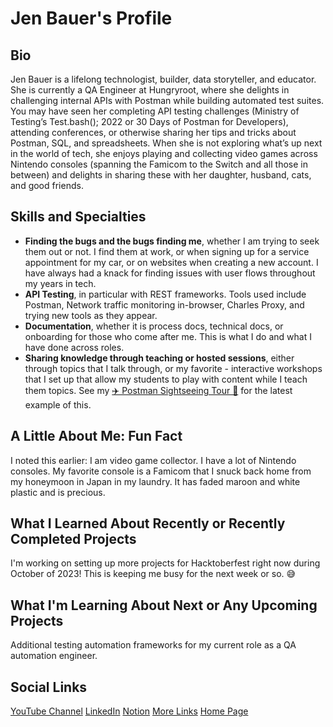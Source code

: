 # Jen Bauer's Profile
## Bio
Jen Bauer is a lifelong technologist, builder, data storyteller, and educator.  She is currently a QA Engineer at Hungryroot, where she delights in challenging internal APIs with Postman while building automated test suites.  You may have seen her completing API testing challenges (Ministry of Testing’s Test.bash(); 2022 or 30 Days of Postman for Developers), attending conferences, or otherwise sharing her tips and tricks about Postman, SQL, and spreadsheets.  When she is not exploring what’s up next in the world of tech, she enjoys playing and collecting video games across Nintendo consoles (spanning the Famicom to the Switch and all those in between) and delights in sharing these with her daughter, husband, cats, and good friends.

## Skills and Specialties
- **Finding the bugs and the bugs finding me**, whether I am trying to seek them out or not.  I find them at work, or when signing up for a service appointment for my car, or on websites when creating a new account.  I have always had a knack for finding issues with user flows throughout my years in tech.
- **API Testing**, in particular with REST frameworks.  Tools used include Postman, Network traffic monitoring in-browser, Charles Proxy, and trying new tools as they appear.
- **Documentation**, whether it is process docs, technical docs, or onboarding for those who come after me.  This is what I do and what I have done across roles.
- **Sharing knowledge through teaching or hosted sessions**, either through topics that I talk through, or my favorite - interactive workshops that I set up that allow my students to play with content while I teach them topics.  See my [✈️ Postman Sightseeing Tour 🧭](https://jenbauer.notion.site/Postman-Sightseeing-Tour-173d7fad161d473c8af99d2d916963a7?pvs=4) for the latest example of this.

## A Little About Me: Fun Fact
I noted this earlier: I am video game collector.  I have a lot of Nintendo consoles.  My favorite console is a Famicom that I snuck back home from my honeymoon in Japan in my laundry.  It has faded maroon and white plastic and is precious.

## What I Learned About Recently or Recently Completed Projects
I'm working on setting up more projects for Hacktoberfest right now during October of 2023!  This is keeping me busy for the next week or so. 😅

## What I'm Learning About Next or Any Upcoming Projects
Additional testing automation frameworks for my current role as a QA automation engineer.

## Social Links
[YouTube Channel]("https://www.youtube.com/channel/@JenBauer")
[LinkedIn]("https://www.linkedin.com/in/thejenbauer/")
[Notion]("https://jenbauer.notion.site/jenbauer/Jen-Bauer-s-Docs-b549164bd7394f8c9ba40edd4bdbc8fb")
[More Links]("https://jenbauer.carrd.co/")
[Home Page]("https://jenbauer.com/")